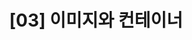 ---
layout: single
title: "[03] 이미지와 컨테이너"
permalink: /category/docker03/
categories: Docker
published: false
---